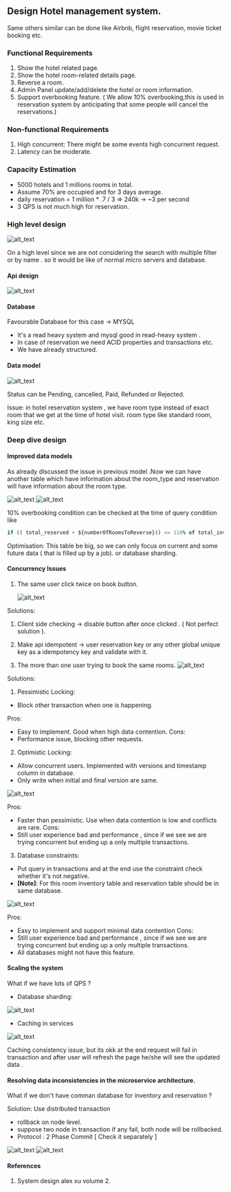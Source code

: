 ## Design Hotel management system. 
Same others similar can be done like Airbnb, flight reservation, movie ticket booking etc.


### Functional Requirements
1. Show the hotel related page.
2. Show the hotel room-related details page.
3. Reverse a room.
4. Admin Panel update/add/delete the hotel or room information.
5. Support overbooking feature. ( We allow 10% overbooking,this is used in reservation system by anticipating that some people will cancel the reservations.)

### Non-functional Requirements

1. High concurrent: There might be some events high concurrent request.
2. Latency can be moderate.

### Capacity Estimation

- 5000 hotels and 1 millions rooms in total.
- Assume 70% are occupied and for 3 days average.
- daily reservation = 1 million * .7 / 3 => 240k -> ~3 per second
- 3 QPS is not much high for reservation.

### High level design

![alt_text](./images/img.png)

On a high level since we are not considering the search with multiple filter or by name . so it would be like of normal micro servers and database.

#### Api design

![alt_text](./images/img_1.png)
#### Database

Favourable Database for this case -> MYSQL

- It's a read heavy system and mysql good in read-heavy system .
- In case of reservation we need ACID properties and transactions etc.
- We have already structured.

#### Data model

![alt_text](./images/img_2.png)

Status can be Pending, cancelled, Paid, Refunded or Rejected.

Issue: in hotel reservation system , we have room type instead of exact room that we get at the time of hotel visit. room type like standard room, king size etc.

### Deep dive design

#### Improved data models

As already discussed the issue in previous model .Now we can have another table which have information about the room_type and reservation will have information about the room type.

![alt_text](./images/img_3.png)
![alt_text](./images/img_4.png)

10% overbooking condition can be checked at the time of query condition like

```sql
if (( total_reserved + ${numberOfRoomsToReverse})) <= 110% of total_inventory
```

Optimisation: This table be big, so we can only focus on current and some future data ( that is filled up by a job). or database sharding.

#### Concurrency Issues

1. The same user click twice on book button.

   ![alt_text](./images/img_5.png)
    
Solutions:
1. Client side checking -> disable button after once clicked . ( Not perfect solution ).
2. Make api idempotent -> user reservation key or any other global unique key as a idempotency key and validate with it.



2. The more than one user trying to book the same rooms.
   ![alt_text](./images/img_6.png)
    
Solutions:

1. Pessimistic Locking:
- Block other transaction when one is happening.

Pros:
- Easy to implement. Good when high data contention.
Cons:
- Performance issue, blocking other requests.

2. Optimistic Locking:
- Allow concurrent users. Implemented with versions and timestamp column in database.
- Only write when initial and final version are same.

![alt_text](./images/img_7.png)

Pros:
- Faster than pessimistic. Use when data contention is low and conflicts are rare. 
Cons:
- Still user experience bad and performance , since if we see we are trying concurrent but ending up a only multiple transactions.

3. Database constraints:

- Put query in transactions and at the end use the constraint check whether it's not negative.
- **[Note]**: For this room inventory table and reservation table should be in same database.

![alt_text](./images/img_8.png)

Pros:
- Easy to implement and support minimal data contention
Cons:
- Still user experience bad and performance , since if we see we are trying concurrent but ending up a only multiple transactions.
- All databases might not have this feature.


#### Scaling the system

What if we have lots of QPS ?

- Database sharding:

![alt_text](./images/img_9.png)

- Caching in services 

![alt_text](./images/img_10.png)

Caching consistency issue, but its okk at the end request will fail in transaction and after user will refresh the page he/she will see the updated data .

#### Resolving data inconsistencies in the microservice architecture.

What if we don't have comman database for inventory and reservation ? 

Solution: Use distributed transaction 
- rollback on node level.
- suppose two node in transaction if any fail, both node will be rollbacked.
- Protocol : 2 Phase Commit [ Check it separately ]

![alt_text](./images/img_11.png)
![alt_text](./images/img_12.png)


#### References
1. System design alex xu volume 2.


